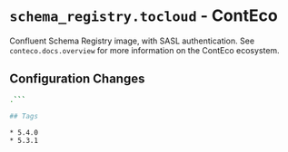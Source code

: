 # `schema_registry.tocloud` - ContEco

Confluent Schema Registry image, with SASL authentication.
See `conteco.docs.overview` for more information on the ContEco ecosystem.

## Configuration Changes

```bash
.```

## Tags

* 5.4.0  
* 5.3.1  
